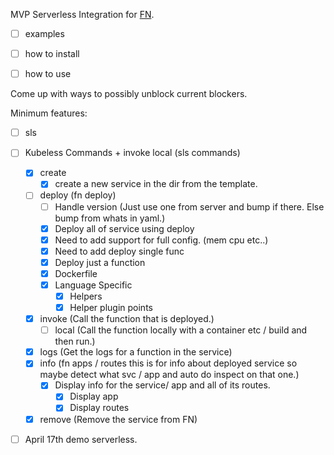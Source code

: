 MVP Serverless Integration for [FN](https://github.com/fnproject/fn).

- [ ] examples
- [ ] how to install
- [ ] how to use


Come up with  ways to possibly unblock current blockers.

Minimum features:

- [ ] sls

- [ ] Kubeless Commands + invoke local (sls commands)
    - [x] create
        - [x] create a new service in the dir from the template.
    - [ ] deploy (fn deploy)
        - [ ] Handle version (Just use one from server and bump if there. Else bump from whats in yaml.)
        - [x] Deploy all of service using deploy
        - [x] Need to add support for full config. (mem cpu etc..)
        - [x] Need to add deploy single func
        - [x] Deploy just a function
        - [x] Dockerfile
        - [x] Language Specific
            - [x] Helpers
            - [x] Helper plugin points
    - [x] invoke (Call the function that is deployed.)
        - [ ] local (Call the function locally with a container etc / build and then run.)
    - [x] logs (Get the logs for a function in the service)
    - [x] info (fn apps / routes this is for info about deployed service so maybe detect what svc / app and auto do inspect on that one.)
        - [x] Display info for the service/ app and all of its routes.
            - [x] Display app
            - [x] Display routes
    - [x] remove (Remove the service from FN)

- [ ] April 17th demo serverless.
